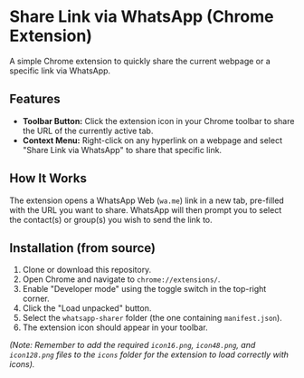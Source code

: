 # Share Link via WhatsApp (Chrome Extension)

A simple Chrome extension to quickly share the current webpage or a specific link via WhatsApp.

## Features

*   **Toolbar Button:** Click the extension icon in your Chrome toolbar to share the URL of the currently active tab.
*   **Context Menu:** Right-click on any hyperlink on a webpage and select "Share Link via WhatsApp" to share that specific link.

## How It Works

The extension opens a WhatsApp Web (`wa.me`) link in a new tab, pre-filled with the URL you want to share. WhatsApp will then prompt you to select the contact(s) or group(s) you wish to send the link to.

## Installation (from source)

1.  Clone or download this repository.
2.  Open Chrome and navigate to `chrome://extensions/`.
3.  Enable "Developer mode" using the toggle switch in the top-right corner.
4.  Click the "Load unpacked" button.
5.  Select the `whatsapp-sharer` folder (the one containing `manifest.json`).
6.  The extension icon should appear in your toolbar.

*(Note: Remember to add the required `icon16.png`, `icon48.png`, and `icon128.png` files to the `icons` folder for the extension to load correctly with icons).*
